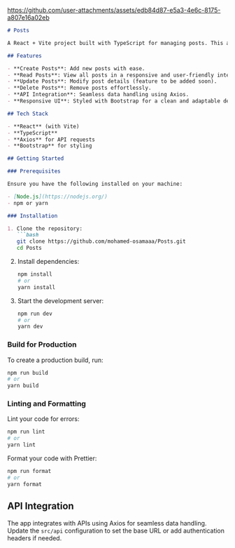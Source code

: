 

https://github.com/user-attachments/assets/edb84d87-e5a3-4e6c-8175-a807e16a02eb



```markdown
# Posts

A React + Vite project built with TypeScript for managing posts. This application demonstrates essential CRUD operations and API integration, making it perfect for learning modern web development.

## Features

- **Create Posts**: Add new posts with ease.
- **Read Posts**: View all posts in a responsive and user-friendly interface.
- **Update Posts**: Modify post details (feature to be added soon).
- **Delete Posts**: Remove posts effortlessly.
- **API Integration**: Seamless data handling using Axios.
- **Responsive UI**: Styled with Bootstrap for a clean and adaptable design.

## Tech Stack

- **React** (with Vite)
- **TypeScript**
- **Axios** for API requests
- **Bootstrap** for styling

## Getting Started

### Prerequisites

Ensure you have the following installed on your machine:

- [Node.js](https://nodejs.org/)
- npm or yarn

### Installation

1. Clone the repository:
   ```bash
   git clone https://github.com/mohamed-osamaaa/Posts.git
   cd Posts
   ```

2. Install dependencies:
   ```bash
   npm install
   # or
   yarn install
   ```

3. Start the development server:
   ```bash
   npm run dev
   # or
   yarn dev
   ```

### Build for Production

To create a production build, run:
```bash
npm run build
# or
yarn build
```

### Linting and Formatting

Lint your code for errors:
```bash
npm run lint
# or
yarn lint
```

Format your code with Prettier:
```bash
npm run format
# or
yarn format
```

## API Integration

The app integrates with APIs using Axios for seamless data handling. Update the `src/api` configuration to set the base URL or add authentication headers if needed.


